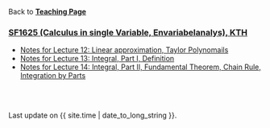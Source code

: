 Back to [**Teaching Page**](https://wanminliu.github.io/KTH/)

### [SF1625 (Calculus in single Variable, Envariabelanalys), KTH](https://canvas.kth.se/courses/42734/pages/celte-cinek-cmete-copen-cmedt)

*  [Notes for Lecture 12: Linear approximation, Taylor Polynomails](https://wanminliu.github.io/KTH/SF1625/L12.html)
*  [Notes for Lecture 13: Integral, Part I, Definition](https://wanminliu.github.io/KTH/SF1625/L13.html)
*  [Notes for Lecture 14: Integral, Part II, Fundamental Theorem, Chain Rule, Integration by Parts](https://wanminliu.github.io/KTH/SF1625/L14.html)


<br/><br/>
<p>Last update on {{ site.time | date_to_long_string }}.</p>
